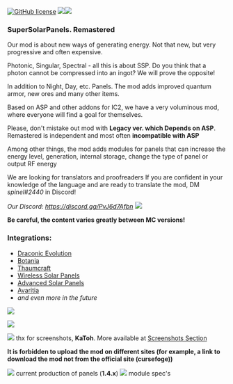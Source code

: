 [![GitHub license](https://img.shields.io/badge/LICENSE-MPL--2.0-green?style=for-the-badge)](http://mozilla.org/MPL/2.0/) [![](http://cf.way2muchnoise.eu/372007.svg?badge_style=for_the_badge)](https://www.curseforge.com/minecraft/mc-mods/super-solar-panel)[![](http://cf.way2muchnoise.eu/versions/372007.svg?badge_style=for_the_badge)](https://www.curseforge.com/minecraft/mc-mods/super-solar-panel)

### SuperSolarPanels. Remastered

Our mod is about new ways of generating energy. Not that new, but very progressive and often expensive.

Photonic, Singular, Spectral - all this is about SSP. Do you think that a photon cannot be compressed into an ingot? We
will prove the opposite!

In addition to Night, Day, etc. Panels. The mod adds improved quantum armor, new ores and many other items.

Based on ASP and other addons for IC2, we have a very voluminous mod, where everyone will find a goal for themselves.

Please, don't mistake out mod with **Legacy ver. which Depends on ASP**. Remastered is independent and most often **incompatible with ASP**

Among other things, the mod adds modules for panels that can increase the energy level, generation, internal storage,
change the type of panel or output RF energy

We are looking for translators and proofreaders If you are confident in your knowledge of the language and are ready to translate the mod, DM *spinel#2440* in Discord!

*Our Discord: https://discord.gg/PvJ6d7Afbn* ![](https://amity.is-inside.me/EgpfZzdP.png)

**Be careful, the content varies greatly between MC versions!**

### Integrations:

* [Draconic Evolution](https://www.curseforge.com/minecraft/mc-mods/draconic-evolution)
* [Botania](https://www.curseforge.com/minecraft/mc-mods/botania)
* [Thaumcraft](https://www.curseforge.com/minecraft/mc-mods/thaumcraft)
* [Wireless Solar Panels](https://www.curseforge.com/minecraft/mc-mods/wireless-solar-panels)
* [Advanced Solar Panels](https://www.curseforge.com/minecraft/mc-mods/advanced-solar-panels)
* [Avaritia](https://www.curseforge.com/minecraft/mc-mods/avaritia-1-10)
* *and even more in the future*

![](https://media.forgecdn.net/attachments/330/206/jre1.jpg)

![](https://media.forgecdn.net/attachments/330/209/jre1.jpg)

![](https://media.forgecdn.net/attachments/330/210/jre1.jpg) thx for screenshots, **KaToh**. More available
at [Screenshots Section](https://www.curseforge.com/minecraft/mc-mods/super-solar-panel/screenshots)

**It is forbidden to upload the mod on different sites (for example, a link to download the mod not from the official
site (cursefoge))**

![](https://amity.is-inside.me/tl1aUqqh.png) current production of panels (**1.4.х**)
![](https://amity.is-inside.me/yARa0awl.png) module spec's